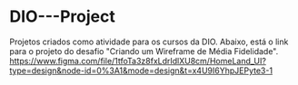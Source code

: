 # DIO---Project
Projetos criados como atividade para os cursos da DIO.
Abaixo, está o link para o projeto do desafio "Criando um Wireframe de Média Fidelidade".
https://www.figma.com/file/1tfoTa3z8fxLdrIdlXU8cm/HomeLand_UI?type=design&node-id=0%3A1&mode=design&t=x4U9I6YhpJEPyte3-1
